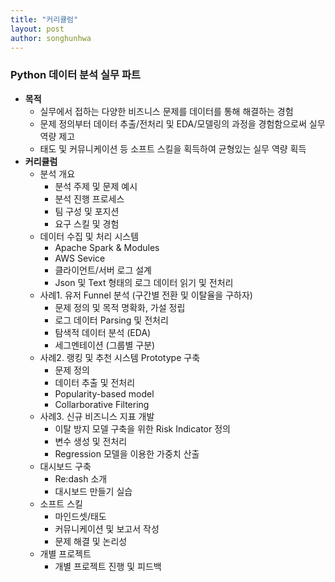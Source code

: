 ```yaml
---
title: "커리큘럼"
layout: post
author: songhunhwa
---
```


### Python 데이터 분석 실무 파트
- **목적**
	- 실무에서 접하는 다양한 비즈니스 문제를 데이터를 통해 해결하는 경험
	- 문제 정의부터 데이터 추출/전처리 및 EDA/모델링의 과정을 경험함으로써 실무 역량 제고
	- 태도 및 커뮤니케이션 등 소프트 스킬을 획득하여 균형있는 실무 역량 획득
- **커리큘럼**
	- 분석 개요
		- 분석 주제 및 문제 예시
		- 분석 진행 프로세스
		- 팀 구성 및 포지션
		- 요구 스킬 및 경험
	- 데이터 수집 및 처리 시스템
		- Apache Spark & Modules 
		- AWS Sevice
		- 클라이언트/서버 로그 설계
		- Json 및 Text 형태의 로그 데이터 읽기 및 전처리 
	- 사례1. 유저 Funnel 분석 (구간별 전환 및 이탈율을 구하자)
		- 문제 정의 및 목적 명확화, 가설 정립
		- 로그 데이터 Parsing 및 전처리
		- 탐색적 데이터 분석 (EDA)
		- 세그멘테이션 (그룹별 구분) 
	- 사례2. 랭킹 및 추천 시스템 Prototype 구축
		- 문제 정의
		- 데이터 추출 및 전처리
		- Popularity-based model
		- Collarborative Filtering
	- 사례3. 신규 비즈니스 지표 개발
		- 이탈 방지 모델 구축을 위한 Risk Indicator 정의 
		- 변수 생성 및 전처리
		- Regression 모델을 이용한 가중치 산출
	- 대시보드 구축
		- Re:dash 소개
		- 대시보드 만들기 실습
	- 소프트 스킬
		- 마인드셋/태도
		- 커뮤니케이션 및 보고서 작성
		- 문제 해결 및 논리성	
	- 개별 프로젝트
		- 개별 프로젝트 진행 및 피드백
